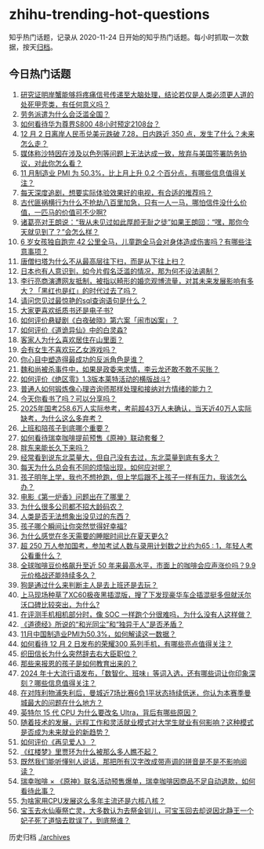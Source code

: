 # zhihu-trending-hot-questions

知乎热门话题，记录从 2020-11-24
日开始的知乎热门话题。每小时抓取一次数据，按天[归档](./archives)。

## 今日热门话题

<!-- BEGIN -->
<!-- 最后更新时间 Tue Dec 03 2024 07:00:45 GMT+0800 (China Standard Time) -->

1. [研究证明岸蟹能够将疼痛信号传递至大脑处理，结论若仅是人类必须更人道的处死甲壳类，有任何意义吗？](https://www.zhihu.com/question/5311396766)
1. [劳务派遣为什么会泛滥全国？](https://www.zhihu.com/question/4691019871)
1. [如何看待华为尊界S800 48小时预定2108台？](https://www.zhihu.com/question/5412649927)
1. [12 月 2 日离岸人民币兑美元跌破 7.28，日内跌近 350 点，发生了什么？未来怎么走？](https://www.zhihu.com/question/5724306223)
1. [媒体称沙特因在涉及以色列等问题上无法达成一致，放弃与美国签署防务协议，对此你怎么看？](https://www.zhihu.com/question/5568929755)
1. [11 月制造业 PMI 为 50.3%，比上月上升 0.2 个百分点，有哪些信息值得关注？](https://www.zhihu.com/question/5588189940)
1. [每天深度追剧，想要实际体验效果好的电视，有合适的推荐吗？](https://www.zhihu.com/question/5170221278)
1. [古代匪祸横行为什么不抢劫八百里加急，只有一人一马，哪怕信件没什么价值，一匹马的价值可不少啊?](https://www.zhihu.com/question/813026244)
1. [诸葛亮对王朗说：“我从未见过如此厚颜无耻之徒”如果王朗回：“嘿，那你今天就见到了？”会怎么样？](https://www.zhihu.com/question/5179038954)
1. [6 岁女孩独自跑完 42 公里全马，儿童跑全马会对身体造成伤害吗？有哪些注意事项？](https://www.zhihu.com/question/5762196534)
1. [唐僧扫塔为什么不从最高层往下扫，而是从下往上扫？](https://www.zhihu.com/question/22432296)
1. [日本也有人意识到，如今片假名泛滥的情况，那为何不设法遏制？](https://www.zhihu.com/question/5218432900)
1. [李行亮商演遭网友抵制，被指以畸形的婚恋观博流量，对其未来发展影响有多大？「黑红也是红」的时代过去了吗？](https://www.zhihu.com/question/5659210510)
1. [请问您见过最惊艳的sql查询语句是什么？](https://www.zhihu.com/question/384673958)
1. [大家更喜欢纸质书还是电子书?](https://www.zhihu.com/question/5651489977)
1. [如何评价悬疑剧《白夜破晓》第六案「闹市凶案」？](https://www.zhihu.com/question/5379320458)
1. [如何评价《道诡异仙》中的白灵淼?](https://www.zhihu.com/question/575035227)
1. [客家人为什么喜欢居住在山里面？](https://www.zhihu.com/question/5230436132)
1. [会有女生不喜欢玩乙女游戏吗？](https://www.zhihu.com/question/654628767)
1. [你心目中塑造得最成功的反派角色是谁？](https://www.zhihu.com/question/65596611)
1. [魏和尚被杀事件中，如果是政委来求情，李云龙还敢不敢不买账？](https://www.zhihu.com/question/5550040265)
1. [如何评价《绝区零》1.3版本莱特活动的横版战斗?](https://www.zhihu.com/question/5575316066)
1. [普通人如何锻炼像心理咨询师那样处理和接纳对方情绪的能力？](https://www.zhihu.com/question/2791269717)
1. [今天你看书了吗？可以分享吗？](https://www.zhihu.com/question/5657122118)
1. [2025年国考258.6万人实际参考，考前超43万人未确认，当天近40万人实际缺考，为什么这么多弃考？](https://www.zhihu.com/question/5471220865)
1. [上班和陪孩子到底哪个重要？](https://www.zhihu.com/question/5624359688)
1. [如何看待瑞幸咖啡提前预售《原神》联动套餐？](https://www.zhihu.com/question/5625815969)
1. [胖东来能长久下来吗？](https://www.zhihu.com/question/5251197648)
1. [经常看到说东北菜量大，但自己没有去过，东北菜量到底有多大？](https://www.zhihu.com/question/469279323)
1. [每天为什么总会有不同的烦恼出现，如何应对呢？](https://www.zhihu.com/question/5634758302)
1. [孩子明年上学，我也不想抢跑，但上学后跟不上孩子一样有压力，我该怎么办？](https://www.zhihu.com/question/5298484436)
1. [电影《第一炉香》问题出在了哪里？](https://www.zhihu.com/question/494578354)
1. [为什么很多公司都不招大龄码农？](https://www.zhihu.com/question/29326842)
1. [人类是否无法想象出没见过的东西？](https://www.zhihu.com/question/316680205)
1. [孩子哪个瞬间让你突然觉得好幸福?](https://www.zhihu.com/question/476314541)
1. [为什么感觉在冬天需要的睡眠时间比在夏天更久?](https://www.zhihu.com/question/5111795358)
1. [超 250 万人参加国考，参加考试人数与录用计划数之比约为65 : 1，年轻人考公看重什么？](https://www.zhihu.com/question/5706496534)
1. [全球咖啡豆价格飙升至近 50 年来最高水平，市面上的咖啡会应声涨价吗？9.9 元价格战还能持续多久？](https://www.zhihu.com/question/5487060804)
1. [狗是通过什么来判断主人是去上班还是去玩？](https://www.zhihu.com/question/2813757823)
1. [上马现场种草了XC60极夜黑插混版，搜了下发现豪华车企插混挺多但就沃尔沃口碑比较突出，为什么?](https://www.zhihu.com/question/5625586722)
1. [在评测手机相机部分时，像 SOC 一样跑个分很难吗，为什么没有人这样做？](https://www.zhihu.com/question/2882221508)
1. [《道德经》所说的“和光同尘”和“独异于人”是否矛盾？](https://www.zhihu.com/question/5174498910)
1. [11月中国制造业PMI为50.3%，如何解读这一数据？](https://www.zhihu.com/question/5588687832)
1. [如何看待 12 月 2 日发布的荣耀300 系列手机，有哪些亮点值得关注？](https://www.zhihu.com/question/5734181603)
1. [织田信长为什么突然辞去右大臣职位？](https://www.zhihu.com/question/566236658)
1. [那些来报恩的孩子是如何教育出来的？](https://www.zhihu.com/question/5514966774)
1. [2024 年十大流行语发布，「数智化、班味」等词入选，还有哪些词让你印象深刻？哪些信息值得关注？](https://www.zhihu.com/question/5728528835)
1. [在对阵利物浦失利后，曼城近7场比赛6负1平状态持续低迷，你认为本赛季曼城最大的问题在什么地方？](https://www.zhihu.com/question/5707777011)
1. [英特尔 15 代 CPU 为什么要改名 Ultra，背后有哪些原因？](https://www.zhihu.com/question/4668613212)
1. [随着技术的发展，远程工作和灵活就业模式对大学生就业有何影响？这种模式是否成为未来就业的新趋势？](https://www.zhihu.com/question/5035481237)
1. [如何评价《再见爱人》？](https://www.zhihu.com/question/482912103)
1. [《红楼梦》里贾环为什么被那么多人瞧不起？](https://www.zhihu.com/question/5310298070)
1. [既然我们能听懂别人说话，那把所有汉字改成带声调的拼音是不是不影响阅读？](https://www.zhihu.com/question/5561305519)
1. [瑞幸咖啡 × 《原神》联名活动预售爆单，瑞幸咖啡因商品不足自动退款，如何看待此事？](https://www.zhihu.com/question/5667388629)
1. [为啥家用CPU发展这么多年主流还是六核八核？](https://www.zhihu.com/question/5454210285)
1. [宝玉去水仙庵祭亡灵，大多数认为去祭金钏儿，可宝玉回去却说因北静王一个妃子死了道恼去耽误了，到底祭谁？](https://www.zhihu.com/question/4482943445)

<!-- END -->

历史归档 [./archives](./archives)
